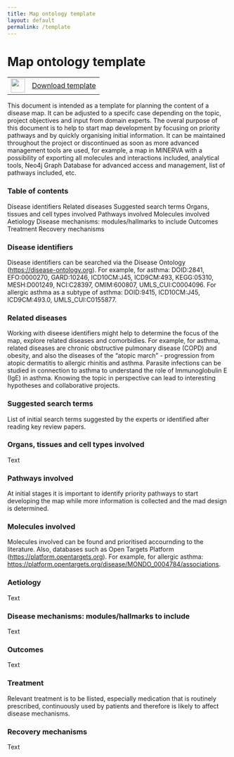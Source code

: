 ```yaml
---
title: Map ontology template
layout: default
permalink: /template
---
```


# Map ontology template

<!--
![[download](../downloads/template.docx)](../images/guidelines/docx_icon.svg){:width="28"} &nbsp; [Download template in .docx format](../downloads/template.docx)
-->

<table>
<tr>
<td style="width: 32px;" align="center"><a href="../downloads/template.docx"><img src="../images/guidelines/docx_icon.svg" style="width: 32px;"/></a></td>
<td style="vertical-align:middle"> <a href="../downloads/template.docx">Download template</a></td>
</tr>
</table>

<!--
<td style="vertical-align:middle"> ... </td>
-->

This document is intended as a template for planning the content of a disease map. It can be adjusted to a specifc case depending on the topic, project objectives and input from domain experts. The overal purpose of this document is to help to start map development by focusing on priority pathways and by quickly organising initial information. It can be maintained throughout the project or discontinued as soon as more advanced management tools are used, for example, a map in MINERVA with a possibility of exporting all molecules and interactions included, analytical tools, Neo4j Graph Database for advanced access and management, list of pathways included, etc.

### Table of contents

Disease identifiers
Related diseases
Suggested search terms
Organs, tissues and cell types involved
Pathways involved
Molecules involved
Aetiology
Disease mechanisms: modules/hallmarks to include
Outcomes
Treatment
Recovery mechanisms

### Disease identifiers

Disease identifiers can be searched via the Disease Ontology (https://disease-ontology.org). For example, for asthma: DOID:2841, EFO:0000270, GARD:10246, ICD10CM:J45, ICD9CM:493, KEGG:05310, MESH:D001249, NCI:C28397, OMIM:600807, UMLS_CUI:C0004096. For allergic asthma as a subtype of asthma: DOID:9415, ICD10CM:J45, ICD9CM:493.0, UMLS_CUI:C0155877. 

### Related diseases

Working with diseese identifiers might help to determine the focus of the map, explore related diseases and comorbidies. For example, for asthma, related diseases are chronic obstructive pulmonary disease (COPD) and obesity, and also the diseases of the “atopic march” - progression from atopic dermatitis to allergic rhinitis and asthma. Parasite infections can be studied in connection to asthma to understand the role of Immunoglobulin E (IgE) in asthma. Knowing the topic in perspective can lead to interesting hypotheses and collaborative projects. 

### Suggested search terms

List of initial search terms suggested by the experts or identified after reading key review papers.

### Organs, tissues and cell types involved

Text

### Pathways involved

At initial stages it is important to identify priority pathways to start developing the map while more information is collected and the mad design is determined.

### Molecules involved

Molecules involved can be found and prioritised accournding to the literature. Also, databases such as Open Targets Platform (https://platform.opentargets.org). For example, for allergic asthma: https://platform.opentargets.org/disease/MONDO_0004784/associations.

### Aetiology

Text

### Disease mechanisms: modules/hallmarks to include

Text

### Outcomes

Text

### Treatment

Relevant treatment is to be llisted, especially medication that is routinely prescribed, continuously used by patients and therefore is likely to affect disease mechanisms.

### Recovery mechanisms

Text
